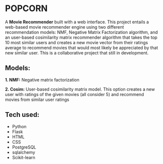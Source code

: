 # POPCORN
A **Movie Recommender** built with a web interface. This project entails a web-based movie recommender engine using two different recommendation models: NMF, Negative Matrix Factorization algorithm, and an user-based cosimilarity matrix recommender algorithm that takes the top 10 most similar users and creates a new movie vector from their ratings average to recommend movies that would most likely be appreciated by that new similar user. This is a collaborative project that still in development.

## Models:
  **1. NMF:** Negative matrix factorization
  
  **2. Cosim:** User-based cosimilarity matrix model. This option creates a new user with ratings of the given movies (all consider 5) and recommend movies from similar user ratings
  

## Tech used:
 - Python
 - Flask
 - HTML
 - CSS
 - PostgreSQL
 - sqlalchemy
 - Scikit-learn
